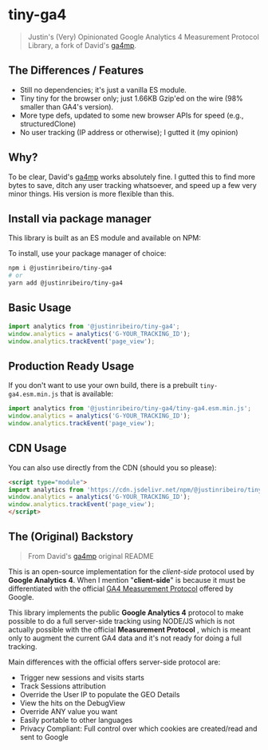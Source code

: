# tiny-ga4

> Justin's (Very) Opinionated Google Analytics 4 Measurement Protocol Library, a fork of David's [ga4mp](https://github.com/analytics-debugger/ga4mp).

## The Differences / Features

- Still no dependencies; it's just a vanilla ES module.
- Tiny tiny for the browser only; just 1.66KB Gzip'ed on the wire (98% smaller than GA4's version).
- More type defs, updated to some new browser APIs for speed (e.g., structuredClone)
- No user tracking (IP address or otherwise); I gutted it (my opinion)

## Why?

To be clear, David's [ga4mp](https://github.com/analytics-debugger/ga4mp) works absolutely fine. I gutted this to find more bytes to save, ditch any user tracking whatsoever, and speed up a few very minor things. His version is more flexible than this.

## Install via package manager

This library is built as an ES module and available on NPM:

To install, use your package manager of choice:

```sh
npm i @justinribeiro/tiny-ga4
# or
yarn add @justinribeiro/tiny-ga4
```

## Basic Usage

```js
import analytics from '@justinribeiro/tiny-ga4';
window.analytics = analytics('G-YOUR_TRACKING_ID');
window.analytics.trackEvent('page_view');
```

## Production Ready Usage

If you don't want to use your own build, there is a prebuilt `tiny-ga4.esm.min.js` that is available:

```js
import analytics from '@justinribeiro/tiny-ga4/tiny-ga4.esm.min.js';
window.analytics = analytics('G-YOUR_TRACKING_ID');
window.analytics.trackEvent('page_view');
```

## CDN Usage

You can also use directly from the CDN (should you so please):

```html
<script type="module">
import analytics from 'https://cdn.jsdelivr.net/npm/@justinribeiro/tiny-ga4e@1/tiny-ga4.esm.min.js';
window.analytics = analytics('G-YOUR_TRACKING_ID');
window.analytics.trackEvent('page_view');
</script>
```

## The (Original) Backstory

> From David's [ga4mp](https://github.com/analytics-debugger/ga4mp) original README

This is an open-source implementation for the *client-side* protocol used by **Google Analytics 4**. When I mention "**client-side**" is because it must be differentiated with the official [GA4 Measurement Protocol](https://developers.google.com/analytics/devguides/collection/protocol/ga4) offered by Google.

This library implements the public **Google Analytics 4** protocol to make possible to do a full server-side tracking using NODE/JS which is not actually possible with the official **Measurement Protocol** , which is meant only to augment the current GA4 data and it's not ready for doing a full tracking.

Main differences with the official offers server-side protocol are:

- Trigger new sessions and visits starts
- Track Sessions attribution
- Override the User IP to populate the GEO Details
- View the hits on the DebugView
- Override ANY value you want
- Easily portable to other languages
- Privacy Compliant: Full control over which cookies are created/read and sent to Google
